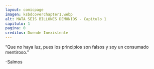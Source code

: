 ```yaml
---
layout: comicpage
imagen: ksbdcoverchapter1.webp
alt: MATA SEIS BILLONES DEMONIOS - Capitulo 1
capitulo: 1
pagina: 0
creditos: Duende Inexistente
---
```


“Que no haya luz, pues los principios son falsos y soy un consumado mentiroso.”

 -Salmos
